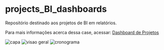 # projects_BI_dashboards
Repositório destinado aos projetos de BI em relatórios.

Para mais informações acerca dessa case, acessar:
[Dashboard de Projetos](https://app.powerbi.com/view?r=eyJrIjoiZTU2NDRkMzItOGFhYi00M2YyLWEzNDctMGQ3ZWM2NGNhZjVkIiwidCI6IjcxNGZjZDU5LWFhZDctNDY0ZS04YjU2LTJlZTM1NTZjMmRmMyJ9&pageName=ReportSection)

![capa](https://user-images.githubusercontent.com/91800929/177152645-2abe696d-b902-4feb-a635-689e720d5737.png)
![visao geral](https://user-images.githubusercontent.com/91800929/177152665-e1969d61-29c2-4b70-b36f-ffac38f146a9.png)
![cronograma](https://user-images.githubusercontent.com/91800929/177152681-1c399323-3fec-44c0-b48b-9f2535baede4.png)
